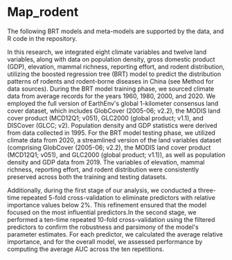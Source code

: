 # Map_rodent
The following BRT models and meta-models are supported by the data, and R code in the repository.

In this research, we integrated eight climate variables and twelve land variables, along with data on population density, gross domestic product (GDP), elevation, mammal richness, reporting effort, and rodent distribution, utilizing the boosted regression tree (BRT) model to predict the distribution patterns of rodents and rodent-borne diseases in China (see Method for data sources). During the BRT model training phase, we sourced climate data from average records for the years 1960, 1980, 2000, and 2020. We employed the full version of EarthEnv's global 1-kilometer consensus land cover dataset, which includes GlobCover (2005-06; v2.2), the MODIS land cover product (MCD12Q1; v051), GLC2000 (global product; v1.1), and DISCover (GLCC; v2). Population density and GDP statistics were derived from data collected in 1995. For the BRT model testing phase, we utilized climate data from 2020, a streamlined version of the land variables dataset (comprising GlobCover (2005-06; v2.2), the MODIS land cover product (MCD12Q1; v051), and GLC2000 (global product; v1.1)), as well as population density and GDP data from 2019. The variables of elevation, mammal richness, reporting effort, and rodent distribution were consistently preserved across both the training and testing datasets. 

Additionally, during the first stage of our analysis, we conducted a three-time repeated 5-fold cross-validation to eliminate predictors with relative importance values below 2%. This refinement ensured that the model focused on the most influential predictors.In the second stage, we performed a ten-time repeated 10-fold cross-validation using the filtered predictors to confirm the robustness and parsimony of the model's parameter estimates. For each predictor, we calculated the average relative importance, and for the overall model, we assessed performance by computing the average AUC across the ten repetitions.

